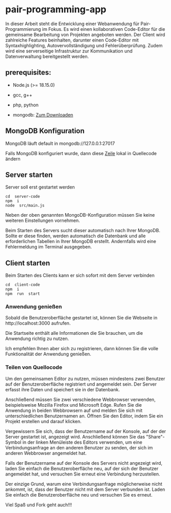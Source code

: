 # pair-programming-app

In dieser Arbeit steht die Entwicklung einer Webanwendung für Pair-Programmierung im Fokus.
Es wird einen kollaborativen Code-Editor für die gemeinsame Bearbeitung von Projekten angeboten werden.
Der Client wird zahlreiche Features beinhalten, darunter einen Code-Editor mit Syntaxhighlighting, Autovervollständigung und Fehlerüberprüfung. Zudem wird eine serverseitige Infrastruktur zur Kommunikation und Datenverwaltung bereitgestellt werden.

## prerequisites:

- Node.js (>= 18.15.0)

- gcc, g++

- php, python

- mongodb: [Zum Downloaden](https://www.mongodb.com/try/download/community)

## MongoDB Konfiguration

MongoDB läuft default in mongodb://127.0.0.1:27017

Falls MongoDB konfiguriert wurde, dann diese [Zeile](https://github.com/Freeddy-Djiotsop/pair-programming/blob/develop/server-code/src/helper/mongodb.js#L3) lokal in Quellecode ändern

## Server starten

Server soll erst gestartet werden

```shell
cd  server-code
npm  i
node  src/main.js
```

Neben der oben genannten MongoDB-Konfiguration müssen Sie keine weiteren Einstellungen vornehmen.

Beim Starten des Servers sucht dieser automatisch nach Ihrer MongoDB. Sollte er diese finden, werden automatisch die Datenbank und alle erforderlichen Tabellen in Ihrer MongoDB erstellt.
Andernfalls wird eine Fehlermeldung im Terminal ausgegeben.

## Client starten

Beim Starten des Clients kann er sich sofort mit dem Server verbinden

```shell
cd  client-code
npm  i
npm  run  start
```

### Anwendung genießen

Sobald die Benutzeroberfläche gestartet ist, können Sie die Webseite in http://localhost:3000 aufrufen.

Die Startseite enthält alle Informationen die Sie brauchen, um die Anwendung richtig zu nutzen.

Ich empfehlen Ihnen aber sich zu registrieren, dann können Sie die volle Funktionalität der Anwendung genießen.

### Teilen von Quellocode

Um den gemeinsamen Editor zu nutzen, müssen mindestens zwei Benutzer auf der Benutzeroberfläche registriert und angemeldet sein. Der Server erfasst ihre Daten und speichert sie in der Datenbank.

Anschließend müssen Sie zwei verschiedene Webbrowser verwenden, beispielsweise Mozilla Firefox und Microsoft Edge. Rufen Sie die Anwendung in beiden Webbrowsern auf und melden Sie sich mit unterschiedlichen Benutzernamen an. Öffnen Sie den Editor, indem Sie ein Projekt erstellen und darauf klicken.

Vergewissern Sie sich, dass der Benutzername auf der Konsole, auf der der Server gestartet ist, angezeigt wird. Anschließend können Sie das "Share"-Symbol in der linken Menüleiste des Editors verwenden, um eine Verbindungsanfrage an den anderen Benutzer zu senden, der sich im anderen Webbrowser angemeldet hat.

Falls der Benutzername auf der Konsole des Servers nicht angezeigt wird, laden Sie einfach die Benutzeroberfläche neu, auf der sich der Benutzer angemeldet hat, und versuchen Sie erneut eine Verbindung herzustellen.

Der einzige Grund, warum eine Verbindungsanfrage möglicherweise nicht ankommt, ist, dass der Benutzer nicht mit dem Server verbunden ist. Laden Sie einfach die Benutzeroberfläche neu und versuchen Sie es erneut.

Viel Spaß und Fork geht auch!!!
